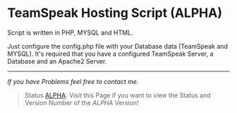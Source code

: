 # TeamSpeak Hosting Script (ALPHA)

Script is written in PHP, MYSQL and HTML.

Just configure the config.php file with your Database data (TeamSpeak and MYSQL). It's required that you have a configured TeamSpeak Server, a Database and an Apache2 Server.
***
_If you have Problems feel free to contact me._
> Status [ALPHA](https://github.com/panteLx/teamspeakhostingscript/wiki/Status-(ALPHA)): Visit this Page if you want to view the Status and Version Number of the _ALPHA_ Version!
